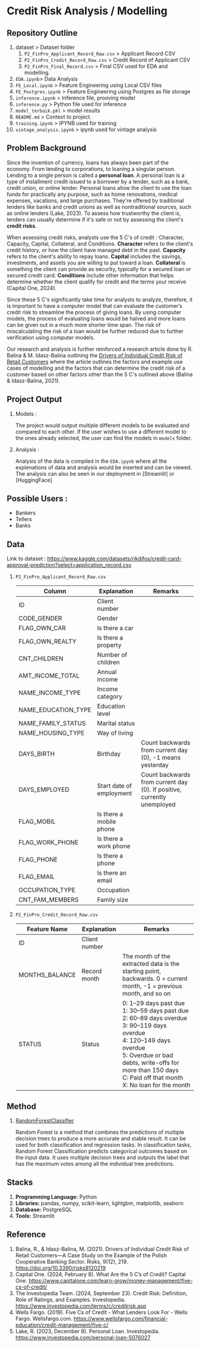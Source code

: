 # Credit Risk Analysis / Modelling

## Repository Outline

1. dataset > Dataset folder
    1. `P2_FinPro_Applicant_Record_Raw.csv` > Applicant Record CSV
    2. `P2_FinPro_Credit_Record_Raw.csv` > Credit Record of Applicant CSV
    3. `P2_FinPro_Final_Record.csv` > Final CSV used for EDA and modelling.
2. `EDA.ipynb`> Data Analysis
3. `FE_Local.ipynb` > Feature Engineering using Local CSV files
4. `FE_Postgres.ipynb` > Feature Engineering using Postgres as file storage
5. `inference.ipynb` > Inference file, prooving model
6. `inference.py` > Python file used for inference
7. `model_terbaik.pkl` > model results
8. `README.md` > Context to project.
9. `training.ipynb` > IPYNB used for training
10. `vintage_analysis.ipynb` > ipynb used for vintage analysis

## Problem Background

Since the invention of currency, loans has always been part of the economy. From lending to corporations, to loaning a singular person. Lending to a single person is called a **personal loan**. A personal loan is a type of installment credit issued to a borrower by a lender, such as a bank, credit union, or online lender. Personal loans allow the client to use the loan funds for practically any purpose, such as home renovations, medical expenses, vacations, and large purchases. They're offered by traditional lenders like banks and credit unions as well as nontraditional sources, such as online lenders (Lake, 2023). To assess how trustworthy the client is, lenders can usually determine if it's safe or not by assessing the client's **credit risks**.

When assessing credit risks, analysts use the 5 C's of credit : Character, Capacity, Capital, Collateral, and Conditions. **Character** refers to the client's credit history, or how the client have managed debt in the past. **Capacity** refers to the client's ability to repay loans. **Capital** includes the savings, investments, and assets you are willing to put toward a loan. **Collateral** is something the client can provide as security, typically for a secured loan or secured credit card. **Conditions** include other information that helps determine whether the client qualify for credit and the terms your receive (Capital One, 2024).

Since these 5 C's significantly take time for analysts to analyze, therefore, it is important to have a computer model that can evaluate the customer’s credit risk to streamline the process of giving loans. By using computer models, the process of evaluating loans would be halved and more loans can be given out in a much more shorter time span. The risk of miscalculating the risk of a loan would be further reduced due to further verification using computer models.

Our research and analysis is further reinforced a research article done by R. Balina & M. Idasz-Balina outlining the [Drivers of Individual Credit Risk of Retail Customers](https://doi.org/10.3390/risks9120219) where the article outlines the factors and example use cases of modelling and the factors that can determine the credit risk of a customer based on other factors other than the 5 C's outlined above (Balina & Idasz-Balina, 2021).

## Project Output

1. Models :

    The project would output multiple different models to be evaluated and compared to each other. If the user wishes to use a different model to the ones already selected, the user can find the models in `models` folder.

2. Analysis :

    Analysis of the data is compiled in the `EDA.ipynb` where all the explenations of data and analysis would be inserted and can be viewed. The analysis can also be seen in our deployment in [Streamlit] or [HuggingFace]

## Possible Users :

- Bankers
- Tellers
- Banks

## Data

Link to dataset : https://www.kaggle.com/datasets/rikdifos/credit-card-approval-prediction?select=application_record.csv

1. `P2_FinPro_Applicant_Record_Raw.csv`

    | Column              | Explanation              | Remarks                                                                 |
    |---------------------|--------------------------|-------------------------------------------------------------------------|
    | ID                  | Client number            |                                                                         |
    | CODE_GENDER         | Gender                   |                                                                         |
    | FLAG_OWN_CAR        | Is there a car           |                                                                         |
    | FLAG_OWN_REALTY     | Is there a property      |                                                                         |
    | CNT_CHILDREN        | Number of children       |                                                                         |
    | AMT_INCOME_TOTAL    | Annual income            |                                                                         |
    | NAME_INCOME_TYPE    | Income category          |                                                                         |
    | NAME_EDUCATION_TYPE | Education level          |                                                                         |
    | NAME_FAMILY_STATUS  | Marital status           |                                                                         |
    | NAME_HOUSING_TYPE   | Way of living            |                                                                         |
    | DAYS_BIRTH          | Birthday                 | Count backwards from current day (0), -1 means yesterday                |
    | DAYS_EMPLOYED       | Start date of employment | Count backwards from current day (0). If positive, currently unemployed |
    | FLAG_MOBIL          | Is there a mobile phone  |                                                                         |
    | FLAG_WORK_PHONE     | Is there a work phone    |                                                                         |
    | FLAG_PHONE          | Is there a phone         |                                                                         |
    | FLAG_EMAIL          | Is there an email        |                                                                         |
    | OCCUPATION_TYPE     | Occupation               |                                                                         |
    | CNT_FAM_MEMBERS     | Family size              |                                                                         |

2. `P2_FinPro_Credit_Record_Raw.csv`

    | Feature Name     | Explanation     | Remarks                                                                             |
    |------------------|-----------------|-------------------------------------------------------------------------------------|
    | ID               | Client number   |                                                                                     |
    | MONTHS_BALANCE   | Record month    | The month of the extracted data is the starting point, backwards. 0 = current month, -1 = previous month, and so on            |
    | STATUS           | Status          | 0: 1–29 days past due<br>1: 30–59 days past due<br>2: 60–89 days overdue<br>3: 90–119 days overdue<br>4: 120–149 days overdue<br>5: Overdue or bad debts, write-offs for more than 150 days<br>C: Paid off that month<br>X: No loan for the month |

## Method

1. [RandomForestClassifier](https://www.geeksforgeeks.org/dsa/random-forest-classifier-using-scikit-learn/)

    Random Forest is a method that combines the predictions of multiple decision trees to produce a more accurate and stable result. It can be used for both classification and regression tasks. In classification tasks, Random Forest Classification predicts categorical outcomes based on the input data. It uses multiple decision trees and outputs the label that has the maximum votes among all the individual tree predictions.

## Stacks

1. **Programming Language:** Python 
2. **Libraries:** pandas, numpy, scikit-learn, lightgbm, matplotlib, seaborn
3. **Database:** PostgreSQL 
4. **Tools:** Streamlit 

## Reference

1.  Balina, R., & Idasz-Balina, M. (2021). Drivers of Individual Credit Risk of Retail Customers—A Case Study on the Example of the Polish Cooperative Banking Sector. Risks, 9(12), 219. https://doi.org/10.3390/risks9120219
2.  Capital One. (2024, February 8). What Are the 5 C’s of Credit? Capital One. https://www.capitalone.com/learn-grow/money-management/five-cs-of-credit/
3.  The Investopedia Team. (2024, September 23). Credit Risk: Definition, Role of Ratings, and Examples. Investopedia. https://www.investopedia.com/terms/c/creditrisk.asp
4.  Wells Fargo. (2019). Five Cs of Credit - What Lenders Look For - Wells Fargo. Wellsfargo.com. https://www.wellsfargo.com/financial-education/credit-management/five-c/
5. Lake, R. (2023, December 8). Personal Loan. Investopedia. https://www.investopedia.com/personal-loan-5076027
